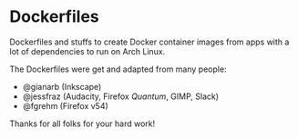 # Dockerfiles
Dockerfiles and stuffs to create Docker container images from apps with a lot of dependencies to run on Arch Linux.

The Dockerfiles were get and adapted from many people:
* @gianarb (Inkscape)
* @jessfraz (Audacity, Firefox *Quantum*, GIMP, Slack)
* @fgrehm (Firefox v54)

Thanks for all folks for your hard work!
